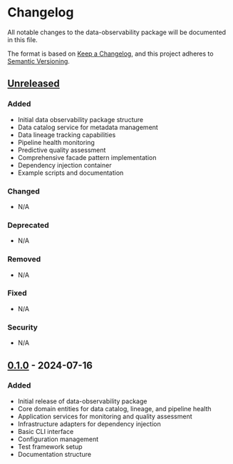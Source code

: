 # Changelog

All notable changes to the data-observability package will be documented in this file.

The format is based on [Keep a Changelog](https://keepachangelog.com/en/1.0.0/),
and this project adheres to [Semantic Versioning](https://semver.org/spec/v2.0.0.html).

## [Unreleased]

### Added
- Initial data observability package structure
- Data catalog service for metadata management
- Data lineage tracking capabilities
- Pipeline health monitoring
- Predictive quality assessment
- Comprehensive facade pattern implementation
- Dependency injection container
- Example scripts and documentation

### Changed
- N/A

### Deprecated
- N/A

### Removed
- N/A

### Fixed
- N/A

### Security
- N/A

## [0.1.0] - 2024-07-16

### Added
- Initial release of data-observability package
- Core domain entities for data catalog, lineage, and pipeline health
- Application services for monitoring and quality assessment
- Infrastructure adapters for dependency injection
- Basic CLI interface
- Configuration management
- Test framework setup
- Documentation structure

[Unreleased]: https://github.com/anomaly_detection/data-observability/compare/v0.1.0...HEAD
[0.1.0]: https://github.com/anomaly_detection/data-observability/releases/tag/v0.1.0